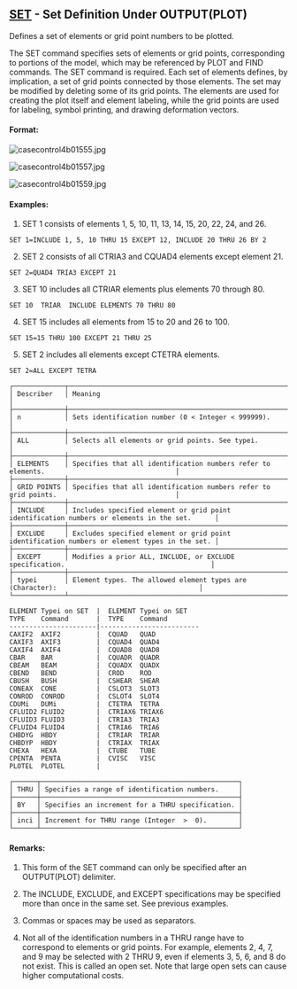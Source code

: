## [SET](https://nexus.hexagon.com/documentationcenter/bundle/MSC_Nastran_2022.4/page/Nastran_Combined_Book/qrg/casecontrol4b/TOC.SET.xhtml) - Set Definition Under OUTPUT(PLOT)

Defines a set of elements or grid point numbers to be plotted.

The SET command specifies sets of elements or grid points, corresponding to portions of the model, which may be referenced by PLOT and FIND commands. The SET command is required. Each set of elements defines, by implication, a set of grid points connected by those elements. The set may be modified by deleting some of its grid points. The elements are used for creating the plot itself and element labeling, while the grid points are used for labeling, symbol printing, and drawing deformation vectors.

#### Format:

![casecontrol4b01555.jpg](https://help-be.hexagonmi.com/bundle/MSC_Nastran_2022.4/page/Nastran_Combined_Book/qrg/casecontrol4b/../../../assets/casecontrol4b01555.jpg?_LANG=enus)  

![casecontrol4b01557.jpg](https://help-be.hexagonmi.com/bundle/MSC_Nastran_2022.4/page/Nastran_Combined_Book/qrg/casecontrol4b/../../../assets/casecontrol4b01557.jpg?_LANG=enus)  

![casecontrol4b01559.jpg](https://help-be.hexagonmi.com/bundle/MSC_Nastran_2022.4/page/Nastran_Combined_Book/qrg/casecontrol4b/../../../assets/casecontrol4b01559.jpg?_LANG=enus)  

#### Examples:

1. SET 1 consists of elements 1, 5, 10, 11, 13, 14, 15, 20, 22, 24, and 26.

```nastran
SET 1=INCLUDE 1, 5, 10 THRU 15 EXCEPT 12, INCLUDE 20 THRU 26 BY 2
```

2. SET 2 consists of all CTRIA3 and CQUAD4 elements except element 21.

```nastran
SET 2=QUAD4 TRIA3 EXCEPT 21
```

3. SET 10 includes all CTRIAR elements plus elements 70 through 80.

```nastran
SET 10  TRIAR  INCLUDE ELEMENTS 70 THRU 80
```

4. SET 15 includes all elements from 15 to 20 and 26 to 100.

```nastran
SET 15=15 THRU 100 EXCEPT 21 THRU 25
```

5. SET 2 includes all elements except CTETRA elements.

```nastran
SET 2=ALL EXCEPT TETRA
```

```text
┌─────────────┬──────────────────────────────────────────────────────────────────────────────────────────────┐
│ Describer   │ Meaning                                                                                      │
├─────────────┼──────────────────────────────────────────────────────────────────────────────────────────────┤
│ n           │ Sets identification number (0 < Integer < 999999).                                           │
├─────────────┼──────────────────────────────────────────────────────────────────────────────────────────────┤
│ ALL         │ Selects all elements or grid points. See typei.                                              │
├─────────────┼──────────────────────────────────────────────────────────────────────────────────────────────┤
│ ELEMENTS    │ Specifies that all identification numbers refer to elements.                                 │
├─────────────┼──────────────────────────────────────────────────────────────────────────────────────────────┤
│ GRID POINTS │ Specifies that all identification numbers refer to grid points.                              │
├─────────────┼──────────────────────────────────────────────────────────────────────────────────────────────┤
│ INCLUDE     │ Includes specified element or grid point identification numbers or elements in the set.      │
├─────────────┼──────────────────────────────────────────────────────────────────────────────────────────────┤
│ EXCLUDE     │ Excludes specified element or grid point identification numbers or element types in the set. │
├─────────────┼──────────────────────────────────────────────────────────────────────────────────────────────┤
│ EXCEPT      │ Modifies a prior ALL, INCLUDE, or EXCLUDE specification.                                     │
├─────────────┼──────────────────────────────────────────────────────────────────────────────────────────────┤
│ typei       │ Element types. The allowed element types are (Character):                                    │
└─────────────┴──────────────────────────────────────────────────────────────────────────────────────────────┘
```

```text
ELEMENT Typei on SET  |  ELEMENT Typei on SET 
TYPE    Command       |  TYPE    Command      
----------------------|-------------------------
CAXIF2  AXIF2         |  CQUAD   QUAD    
CAXIF3  AXIF3         |  CQUAD4  QUAD4   
CAXIF4  AXIF4         |  CQUAD8  QUAD8   
CBAR    BAR           |  CQUADR  QUADR   
CBEAM   BEAM          |  CQUADX  QUADX   
CBEND   BEND          |  CROD    ROD     
CBUSH   BUSH          |  CSHEAR  SHEAR   
CONEAX  CONE          |  CSLOT3  SLOT3   
CONROD  CONROD        |  CSLOT4  SLOT4   
CDUMi   DUMi          |  CTETRA  TETRA   
CFLUID2 FLUID2        |  CTRIAX6 TRIAX6  
CFLUID3 FLUID3        |  CTRIA3  TRIA3   
CFLUID4 FLUID4        |  CTRIA6  TRIA6   
CHBDYG  HBDY          |  CTRIAR  TRIAR   
CHBDYP  HBDY          |  CTRIAX  TRIAX   
CHEXA   HEXA          |  CTUBE   TUBE    
CPENTA  PENTA         |  CVISC   VISC    
PLOTEL  PLOTEL        |                  
```

```text
┌──────┬──────────────────────────────────────────────────┐
│ THRU │ Specifies a range of identification numbers.     │
├──────┼──────────────────────────────────────────────────┤
│ BY   │ Specifies an increment for a THRU specification. │
├──────┼──────────────────────────────────────────────────┤
│ inci │ Increment for THRU range (Integer  >  0).        │
└──────┴──────────────────────────────────────────────────┘
```

#### Remarks:

1. This form of the SET command can only be specified after an OUTPUT(PLOT) delimiter.

2. The INCLUDE, EXCLUDE, and EXCEPT specifications may be specified more than once in the same set. See previous examples.

3. Commas or spaces may be used as separators.

4. Not all of the identification numbers in a THRU range have to correspond to elements or grid points. For example, elements 2, 4, 7, and 9 may be selected with 2 THRU 9, even if elements 3, 5, 6, and 8 do not exist. This is called an open set. Note that large open sets can cause higher computational costs.
